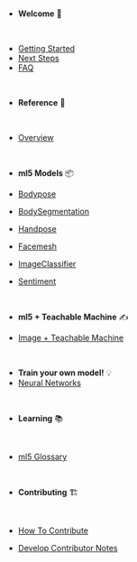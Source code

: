 <div class="sidebar-spacer">&nbsp;</div>

- **Welcome** 🌈
<div class="sidebar-section-divider">&nbsp;</div>

- [Getting Started](/)
- [Next Steps](/welcome/next-steps.md)
- [FAQ](/welcome/faq.md)

<div class="sidebar-spacer">&nbsp;</div>

- **Reference** 📃
  <div class="sidebar-section-divider">&nbsp;</div>

- [Overview](/reference/overview.md)

<div class="sidebar-spacer">&nbsp;</div>

- **ml5 Models** 📦

- [Bodypose](/reference/bodypose.md)
- [BodySegmentation](/reference/body-segmentation.md)
- [Handpose](/reference/handpose.md)
- [Facemesh](/reference/facemesh.md)
- [ImageClassifier](/reference/image-classifier.md)
- [Sentiment](/reference/sentiment.md)
  <!-- * [SoundClassifier](/reference/sound-classifier.md) -->

<div class="sidebar-spacer">&nbsp;</div>

- **ml5 + Teachable Machine** ✍️

- [Image + Teachable Machine](/reference/image-classifier-tm.md)
    <!-- * [Sound + Teachable Machine](/reference/sound-classifier-tm.md) -->
    <!-- * [Pose + Teachable Machine](/reference/pose-estimation-tm.md) -->

<div class="sidebar-spacer">&nbsp;</div>

- **Train your own model!** 💡
- [Neural Networks](/reference/neural-network.md)

<div class="sidebar-spacer">&nbsp;</div>

- **Learning** 📚
  <div class="sidebar-section-divider">&nbsp;</div>

- [ml5 Glossary](/learning/ml5-glossary.md)
  <!-- * [Community Tutorial Library](/learning/community-tutorial-library.md) -->

<div class="sidebar-spacer">&nbsp;</div>

- **Contributing** 🏗
  <div class="sidebar-section-divider">&nbsp;</div>

- [How To Contribute](/contributing/how-to-contribute.md)
- [Develop Contributor Notes](/contributing/develop-contributor-notes.md)

